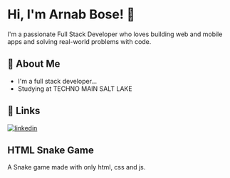 # Hi, I'm Arnab Bose! 👋

I'm a passionate Full Stack Developer who loves building web and mobile apps and solving real-world problems with code.

## 🚀 About Me
 - I'm a full stack developer...
 - Studying at TECHNO MAIN SALT LAKE

## 🔗 Links

[![linkedin](https://img.shields.io/badge/developer--arnab--bose\-GITHUB-000?style=for-the-badge&logo=github&logoColor=white)](https://github.com/developer-arnab-bose)

## HTML Snake Game
A Snake game made with only html, css and js.
